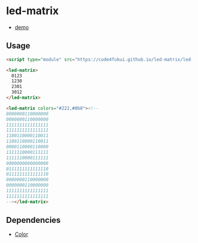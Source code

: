 # led-matrix

- [demo](https://code4fukui.github.io/led-matrix/)

## Usage

```html
<script type="module" src="https://code4fukui.github.io/led-matrix/led-matrix.js"></script>

<led-matrix>
  0123
  1230
  2301
  3012
</led-matrix>

<led-matrix colors="#222,#0b0"><!--
0000000110000000
0000000110000000
1111111111111111
1111111111111111
1100110000110011
1100110000110011
0000110000110000
1111110000111111
1111110000111111
0000000000000000
0111111111111110
0111111111111110
0000000110000000
0000000110000000
1111111111111111
1111111111111111
--></led-matrix>
```

## Dependencies

- [Color](https://github.com/code4fukui/Color/)
